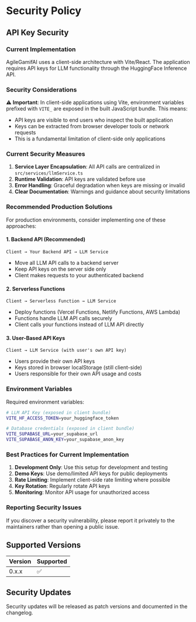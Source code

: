 # Security Policy

## API Key Security

### Current Implementation

AgileGamifAI uses a client-side architecture with Vite/React. The application requires API keys for LLM functionality through the HuggingFace Inference API.

### Security Considerations

⚠️ **Important**: In client-side applications using Vite, environment variables prefixed with `VITE_` are exposed in the built JavaScript bundle. This means:

- API keys are visible to end users who inspect the built application
- Keys can be extracted from browser developer tools or network requests
- This is a fundamental limitation of client-side only applications

### Current Security Measures

1. **Service Layer Encapsulation**: All API calls are centralized in `src/services/llmService.ts`
2. **Runtime Validation**: API keys are validated before use
3. **Error Handling**: Graceful degradation when keys are missing or invalid
4. **Clear Documentation**: Warnings and guidance about security limitations

### Recommended Production Solutions

For production environments, consider implementing one of these approaches:

#### 1. Backend API (Recommended)
```
Client → Your Backend API → LLM Service
```
- Move all LLM API calls to a backend server
- Keep API keys on the server side only
- Client makes requests to your authenticated backend

#### 2. Serverless Functions
```
Client → Serverless Function → LLM Service
```
- Deploy functions (Vercel Functions, Netlify Functions, AWS Lambda)
- Functions handle LLM API calls securely
- Client calls your functions instead of LLM API directly

#### 3. User-Based API Keys
```
Client → LLM Service (with user's own API key)
```
- Users provide their own API keys
- Keys stored in browser localStorage (still client-side)
- Users responsible for their own API usage and costs

### Environment Variables

Required environment variables:

```bash
# LLM API Key (exposed in client bundle)
VITE_HF_ACCESS_TOKEN=your_huggingface_token

# Database credentials (exposed in client bundle)
VITE_SUPABASE_URL=your_supabase_url
VITE_SUPABASE_ANON_KEY=your_supabase_anon_key
```

### Best Practices for Current Implementation

1. **Development Only**: Use this setup for development and testing
2. **Demo Keys**: Use demo/limited API keys for public deployments
3. **Rate Limiting**: Implement client-side rate limiting where possible
4. **Key Rotation**: Regularly rotate API keys
5. **Monitoring**: Monitor API usage for unauthorized access

### Reporting Security Issues

If you discover a security vulnerability, please report it privately to the maintainers rather than opening a public issue.

## Supported Versions

| Version | Supported          |
| ------- | ------------------ |
| 0.x.x   | :white_check_mark: |

## Security Updates

Security updates will be released as patch versions and documented in the changelog.